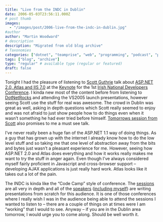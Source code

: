```yaml
---
title: "Live from the INDC in Dublin"
date: 2006-05-03T23:56:11.000Z
# post thumb
images:
  - "/images/post/2006-live-from-the-indc-in-dublin.jpg"
#author
author: "Martin Woodward"
# description
description: "Migrated from old blog archive"
# Taxonomies
categories: ["dotnet", "teamprise", "web", "programming", "podcast", "personal"]
tags: ["blog", "archive"]
type: "regular" # available type (regular or featured)
draft: false
---
```

Tonight I had the pleasure of listening to [Scott Guthrie](http://weblogs.asp.net/scottgu/) talk about [ASP.NET 2.0, Atlas and IIS 7.0](http://indc.wordpress.com/2006/04/27/indc-keynote-by-scott-guthrie/) at the [Keynote](http://indc.wordpress.com/2006/04/27/indc-keynote-by-scott-guthrie/) for the 1st [Irish National Developers Conference](http://indc.wordpress.com/).  I kinda new most of the content before from listening to [DotNetRocks](http://www.dotnetrocks.com/) and attending the VS2005 launch presentations, however seeing Scott use the stuff for real was awesome.  The crowd in Dublin was great as well, asking in depth questions which Scott really seemed to enjoy and was not afraid to just show people how to do things even when it wasn’t something he had ever tried before himself.  [Tomorrows session from Scott](http://indc.wordpress.com/2006/04/30/indc-session-atlas-by-scott-guthrie/) also promises to me a must see talk.

I’ve never really been a huge fan of the ASP.NET 1.1 way of doing things.  As a guy that has grown up with the internet I already know how to do the low level stuff and so taking me that one level of abstraction away from the bits and bytes just wasn’t a pleasant experience for me.  However, seeing how ASP.NET 2.0 and Atlas does everything and how it works really makes me want to try the stuff in anger again.  Even though I’ve always considered myself fairly proficient in Javascript and cross-browser support – developing AJAX applications is just really hard work.  Atlas looks like it takes out a lot of the pain.

The INDC is kinda like the “Code Camp” style of conference.  The [sessions](http://indc.wordpress.com/sessions/) are all very in depth and all of the [speakers](http://indc.wordpress.com/speakers/) ([including myself](http://indc.wordpress.com/2006/04/26/indc-session-top-10-tips-for-team-foundation-server-by-martin-woodward/)) are writing presentations from scratch for this audience.  It is one of those conferences where I really wish I was in the audience being able to attend the sessions I wanted to listen to – there are a couple of things on at times were I am “working” that I would to see.  Anyway – if you are in the Dublin area tomorrow, I would urge you to come along.  Should be well worth it.